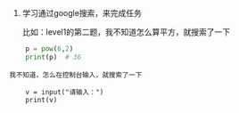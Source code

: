 1. 学习通过google搜索，来完成任务
   
   比如：level1的第二题，我不知道怎么算平方，就搜索了一下
```python
    p = pow(6,2)
    print(p)  # 36
```
    我不知道，怎么在控制台输入，就搜索了一下
```
    v = input("请输入：")
    print(v)
```
   
